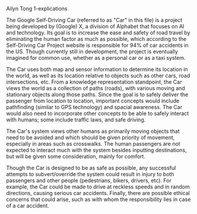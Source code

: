 Ailyn Tong
1-explications

The Google Self-Driving Car (referred to as "Car" in this file) is a project being developed by (Google) X, a division of Alphabet that focuses on AI and technology. Its goal is to increase the ease and safety of road travel by eliminating the human factor as much as possible, which according to the Self-Driving Car Project website is responsible for 94% of car accidents in the US. Though currently still in development, the project is eventually imagined for common use, whether as a personal car or as a taxi system.

The Car uses both map and sensor information to determine its location in the world, as well as its location relative to objects such as other cars, road intersections, etc. From a knowledge representation standpoint, the Car views the world as a collection of paths (roads), with various moving and stationary objects along those paths. Since the goal is to safely deliver the passenger from location to location, important concepts would include pathfinding (similar to GPS technology) and spacial awareness. The Car would also need to incorporate other concepts to be able to safely interact with humans; some include traffic laws, and safe driving.

The Car's system views other humans as primarily moving objects that need to be avoided and which should be given priority of movement, especially in areas such as crosswalks. The human passengers are not expected to interact much with the system besides inputting destinations, but will be given some consideration, mainly for comfort.

Though the Car is designed to be as safe as possible, any successful attempts to subvert/override the system could result in injury to both passengers and other people (pedestrians, bikers, drivers, etc). For example, the Car could be made to drive at reckless speeds and in random directions, causing serious car accidents. Finally, there are possible ethical concerns that could arise, such as with whom the responsibility lies in case of a car accident. 
